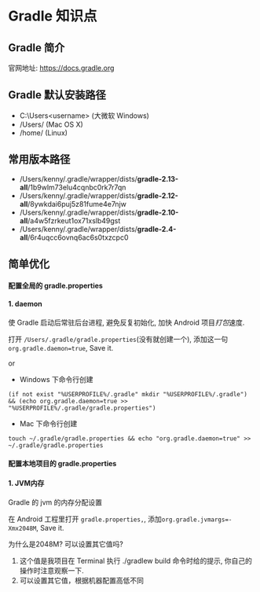 # Gradle 知识点

## Gradle 简介

官网地址: https://docs.gradle.org

## Gradle 默认安装路径
* C:\Users\<username> (大微软 Windows)
* /Users/<username> (Mac OS X)
* /home/<username> (Linux)

## 常用版本路径
* /Users/kenny/.gradle/wrapper/dists/**gradle-2.13-all**/1b9wlm73elu4cqnbc0rk7r7qn
* /Users/kenny/.gradle/wrapper/dists/**gradle-2.12-all**/8ywkdai6puj5z81fume4e7njw
* /Users/kenny/.gradle/wrapper/dists/**gradle-2.10-all**/a4w5fzrkeut1ox71xslb49gst
* /Users/kenny/.gradle/wrapper/dists/**gradle-2.4-all**/6r4uqcc6ovnq6ac6s0txzcpc0

## 简单优化
#### 配置全局的 gradle.properties
#### 1. daemon

使 Gradle 启动后常驻后台进程, 避免反复初始化, 加快 Android 项目*打包*速度.

打开 `/Users/.gradle/gradle.properties`(没有就创建一个), 添加这一句`org.gradle.daemon=true`, Save it.

or

* Windows 下命令行创建
<pre><code>(if not exist "%USERPROFILE%/.gradle" mkdir "%USERPROFILE%/.gradle") && (echo org.gradle.daemon=true >> "%USERPROFILE%/.gradle/gradle.properties")</code></pre>

* Mac 下命令行创建
<pre><code>touch ~/.gradle/gradle.properties && echo "org.gradle.daemon=true" >> ~/.gradle/gradle.properties</code></pre>

#### 配置本地项目的 gradle.properties
#### 1. JVM内存

Gradle 的 jvm 的内存分配设置

在 Android 工程里打开 `gradle.properties,`, 添加`org.gradle.jvmargs=-Xmx2048M`, Save it.

为什么是2048M? 可以设置其它值吗?

1. 这个值是我项目在 Terminal 执行 ./gradlew build 命令时给的提示, 你自己的操作时注意观察一下.
2. 可以设置其它值，根据机器配置高低不同



